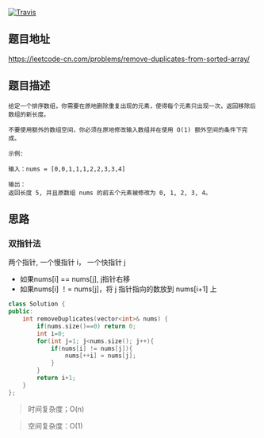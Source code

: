 [![Travis](https://img.shields.io/badge/%E9%9A%BE%E5%BA%A6-%E7%AE%80%E5%8D%95-green)]()

## 题目地址

https://leetcode-cn.com/problems/remove-duplicates-from-sorted-array/

## 题目描述

```
给定一个排序数组，你需要在原地删除重复出现的元素，使得每个元素只出现一次，返回移除后数组的新长度。

不要使用额外的数组空间，你必须在原地修改输入数组并在使用 O(1) 额外空间的条件下完成。
```

```
示例:

输入：nums = [0,0,1,1,1,2,2,3,3,4]

输出：
返回长度 5, 并且原数组 nums 的前五个元素被修改为 0, 1, 2, 3, 4。
```

## 思路

### 双指针法

两个指针, 一个慢指针 i， 一个快指针 j

* 如果nums[i] == nums[j], j指针右移
* 如果nums[i] ！= nums[j]，将 j 指针指向的数放到 nums[i+1] 上

```cpp
class Solution {
public:
    int removeDuplicates(vector<int>& nums) {
        if(nums.size()==0) return 0;
        int i=0;
        for(int j=1; j<nums.size(); j++){
            if(nums[i] != nums[j]){
                nums[++i] = nums[j];
            } 
        }
        return i+1;
    }
};
```

> 时间复杂度；O(n)

>空间复杂度：O(1)
